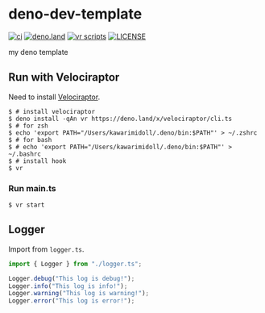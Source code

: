 # deno-dev-template

[![ci](https://github.com/kawarimidoll/deno-dev-template/workflows/ci/badge.svg)](.github/workflows/ci/yml)
[![deno.land](https://img.shields.io/badge/deno-%5E1.0.0-green?logo=deno)](https://deno.land)
[![vr scripts](https://badges.velociraptor.run/flat.svg)](https://velociraptor.run)
[![LICENSE](https://img.shields.io/badge/license-MIT-brightgreen)](LICENSE)

my deno template

## Run with Velociraptor

Need to install [Velociraptor](https://velociraptor.run/).

```
$ # install velociraptor
$ deno install -qAn vr https://deno.land/x/velociraptor/cli.ts
$ # for zsh
$ echo 'export PATH="/Users/kawarimidoll/.deno/bin:$PATH"' > ~/.zshrc
$ # for bash
$ # echo 'export PATH="/Users/kawarimidoll/.deno/bin:$PATH"' > ~/.bashrc
$ # install hook
$ vr
```

### Run main.ts

```
$ vr start
```

## Logger

Import from `logger.ts`.

```ts
import { Logger } from "./logger.ts";

Logger.debug("This log is debug!");
Logger.info("This log is info!");
Logger.warning("This log is warning!");
Logger.error("This log is error!");
```
